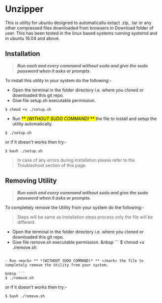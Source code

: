 # Unzipper
This is utility for ubuntu designed to automaticallu extact .zip, .tar or any other compressed files downloaded from browsers in Download folder of user. This has been tested in the linux based systems running systemd and in ubuntu 16.04 and above.

## Installation
>***Run each and every command without sudo and give the sudo password when it asks or prompts.***

To install this utility in your system do the following:-


- Open the terminal in the folder directory i.e. where you cloned or downloaded this git repo.
- Give file setup.sh executable permission.
```
$ chmod +x ./setup.sh
```
- Run <mark> ** *(WITHOUT SUDO COMMAND)* ** </mark> the file to install and setup the utility automatically.
```
$ ./setup.sh
```
or if it doesn't works then try:-
```
$ bash ./setup.sh
```

>In case of any errors during Installation please refer to the Troubleshoot section of this page.

## Removing Utility
>***Run each and every command without sudo and give the sudo password when it asks or prompts.***

To completely remove the Utility from your system do the following:-
>Steps will be same as Installation steps process only the file will be different.

- Open the terminal in the folder directory i.e. where you cloned or downloaded this git repo.
- Give file remove.sh executable permission.
&nbsp ```
 $ chmod +x ./remove.sh
 ```
 
- Run <mark> ** *(WITHOUT SUDO COMMAND)* ** </mark> the file to completely remove the Utility from your system.

&nbsp ```
 $ ./remove.sh
 ```
or if it doesn't works then try:-
```
$ bash ./remove.sh
```

